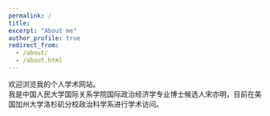 ```yaml
---
permalink: /
title: 
excerpt: "About me"
author_profile: true
redirect_from: 
  - /about/
  - /about.html
---
```


欢迎浏览我的个人学术网站。<br>
我是中国人民大学国际关系学院国际政治经济学专业博士候选人宋亦明，目前在美国加州大学洛杉矶分校政治科学系进行学术访问。

